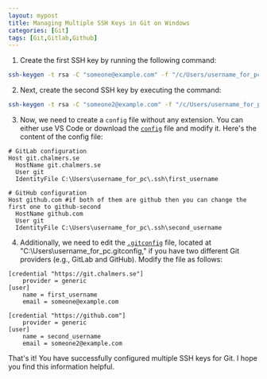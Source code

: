 ```yaml
---
layout: mypost
title: Managing Multiple SSH Keys in Git on Windows
categories: [Git]
tags: [Git,Gitlab,Github]
---
```

1. Create the first SSH key by running the following command:
```bash
ssh-keygen -t rsa -C "someone@example.com" -f "/c/Users/username_for_pc/.ssh/first_username"
```

2. Next, create the second SSH key by executing the command:
```bash
ssh-keygen -t rsa -C "someone2@example.com" -f "/c/Users/username_for_pc/.ssh/second_username"
```

3. Now, we need to create a `config` file without any extension. You can either use VS Code or download the <a href="https://minhaskamal.github.io/DownGit/#/home?url=https://github.com/Indomet/indomet.github.io/blob/main/assets/website-files/Managing%20Multiple%20SSH%20Keys%20in%20Git%20on%20Windows/config" target="_blank">`config`</a> file and modify it. Here's the content of the config file:

```
# GitLab configuration
Host git.chalmers.se
  HostName git.chalmers.se
  User git
  IdentityFile C:\Users\username_for_pc\.ssh\first_username

# GitHub configuration
Host github.com #if both of them are github then you can change the first one to github-second
  HostName github.com
  User git
  IdentityFile C:\Users\username_for_pc\.ssh\second_username
```

4. Additionally, we need to edit the <a href="https://minhaskamal.github.io/DownGit/#/home?url=https://github.com/Indomet/indomet.github.io/blob/main/assets/website-files/Managing%20Multiple%20SSH%20Keys%20in%20Git%20on%20Windows/.gitconfig" target="_blank">`.gitconfig`</a> file, located at "C:\Users\username_for_pc\.gitconfig," if you have two different Git providers (e.g., GitLab and GitHub). Modify the file as follows:

```
[credential "https://git.chalmers.se"]
	provider = generic
[user]
	name = first_username
	email = someone@example.com

[credential "https://github.com"]
	provider = generic
[user]
	name = second_username
	email = someone2@example.com
```

That's it! You have successfully configured multiple SSH keys for Git. I hope you find this information helpful.


<!-- [`.gitconfig`](https://minhaskamal.github.io/DownGit/#/home?url=https://github.com/Indomet/indomet.github.io/blob/main/assets/website-files/Managing%20Multiple%20SSH%20Keys%20in%20Git%20on%20Windows/.gitconfig)  -->